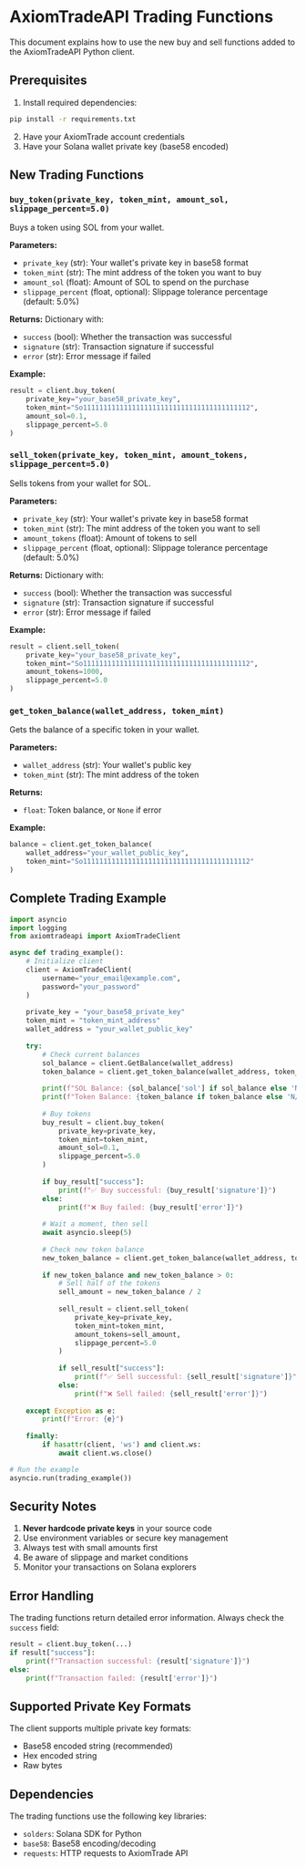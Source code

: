 # AxiomTradeAPI Trading Functions

This document explains how to use the new buy and sell functions added to the AxiomTradeAPI Python client.

## Prerequisites

1. Install required dependencies:
```bash
pip install -r requirements.txt
```

2. Have your AxiomTrade account credentials
3. Have your Solana wallet private key (base58 encoded)

## New Trading Functions

### `buy_token(private_key, token_mint, amount_sol, slippage_percent=5.0)`

Buys a token using SOL from your wallet.

**Parameters:**
- `private_key` (str): Your wallet's private key in base58 format
- `token_mint` (str): The mint address of the token you want to buy
- `amount_sol` (float): Amount of SOL to spend on the purchase
- `slippage_percent` (float, optional): Slippage tolerance percentage (default: 5.0%)

**Returns:**
Dictionary with:
- `success` (bool): Whether the transaction was successful
- `signature` (str): Transaction signature if successful
- `error` (str): Error message if failed

**Example:**
```python
result = client.buy_token(
    private_key="your_base58_private_key",
    token_mint="So11111111111111111111111111111111111111112",
    amount_sol=0.1,
    slippage_percent=5.0
)
```

### `sell_token(private_key, token_mint, amount_tokens, slippage_percent=5.0)`

Sells tokens from your wallet for SOL.

**Parameters:**
- `private_key` (str): Your wallet's private key in base58 format
- `token_mint` (str): The mint address of the token you want to sell
- `amount_tokens` (float): Amount of tokens to sell
- `slippage_percent` (float, optional): Slippage tolerance percentage (default: 5.0%)

**Returns:**
Dictionary with:
- `success` (bool): Whether the transaction was successful
- `signature` (str): Transaction signature if successful
- `error` (str): Error message if failed

**Example:**
```python
result = client.sell_token(
    private_key="your_base58_private_key",
    token_mint="So11111111111111111111111111111111111111112",
    amount_tokens=1000,
    slippage_percent=5.0
)
```

### `get_token_balance(wallet_address, token_mint)`

Gets the balance of a specific token in your wallet.

**Parameters:**
- `wallet_address` (str): Your wallet's public key
- `token_mint` (str): The mint address of the token

**Returns:**
- `float`: Token balance, or `None` if error

**Example:**
```python
balance = client.get_token_balance(
    wallet_address="your_wallet_public_key",
    token_mint="So11111111111111111111111111111111111111112"
)
```

## Complete Trading Example

```python
import asyncio
import logging
from axiomtradeapi import AxiomTradeClient

async def trading_example():
    # Initialize client
    client = AxiomTradeClient(
        username="your_email@example.com",
        password="your_password"
    )
    
    private_key = "your_base58_private_key"
    token_mint = "token_mint_address"
    wallet_address = "your_wallet_public_key"
    
    try:
        # Check current balances
        sol_balance = client.GetBalance(wallet_address)
        token_balance = client.get_token_balance(wallet_address, token_mint)
        
        print(f"SOL Balance: {sol_balance['sol'] if sol_balance else 'N/A'}")
        print(f"Token Balance: {token_balance if token_balance else 'N/A'}")
        
        # Buy tokens
        buy_result = client.buy_token(
            private_key=private_key,
            token_mint=token_mint,
            amount_sol=0.1,
            slippage_percent=5.0
        )
        
        if buy_result["success"]:
            print(f"✅ Buy successful: {buy_result['signature']}")
        else:
            print(f"❌ Buy failed: {buy_result['error']}")
        
        # Wait a moment, then sell
        await asyncio.sleep(5)
        
        # Check new token balance
        new_token_balance = client.get_token_balance(wallet_address, token_mint)
        
        if new_token_balance and new_token_balance > 0:
            # Sell half of the tokens
            sell_amount = new_token_balance / 2
            
            sell_result = client.sell_token(
                private_key=private_key,
                token_mint=token_mint,
                amount_tokens=sell_amount,
                slippage_percent=5.0
            )
            
            if sell_result["success"]:
                print(f"✅ Sell successful: {sell_result['signature']}")
            else:
                print(f"❌ Sell failed: {sell_result['error']}")
    
    except Exception as e:
        print(f"Error: {e}")
    
    finally:
        if hasattr(client, 'ws') and client.ws:
            await client.ws.close()

# Run the example
asyncio.run(trading_example())
```

## Security Notes

1. **Never hardcode private keys** in your source code
2. Use environment variables or secure key management
3. Always test with small amounts first
4. Be aware of slippage and market conditions
5. Monitor your transactions on Solana explorers

## Error Handling

The trading functions return detailed error information. Always check the `success` field:

```python
result = client.buy_token(...)
if result["success"]:
    print(f"Transaction successful: {result['signature']}")
else:
    print(f"Transaction failed: {result['error']}")
```

## Supported Private Key Formats

The client supports multiple private key formats:
- Base58 encoded string (recommended)
- Hex encoded string
- Raw bytes

## Dependencies

The trading functions use the following key libraries:
- `solders`: Solana SDK for Python
- `base58`: Base58 encoding/decoding
- `requests`: HTTP requests to AxiomTrade API
